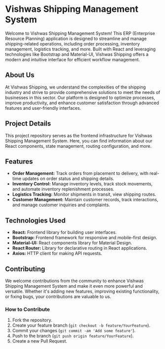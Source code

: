 # Vishwas Shipping Management System

Welcome to Vishwas Shipping Management System! This ERP (Enterprise Resource Planning) application is designed to streamline and manage shipping-related operations, including order processing, inventory management, logistics tracking, and more. Built with React and leveraging technologies like Bootstrap and Material-UI, Vishwas Shipping offers a modern and intuitive interface for efficient workflow management.

## About Us

At Vishwas Shipping, we understand the complexities of the shipping industry and strive to provide comprehensive solutions to meet the needs of businesses in this sector. Our platform is designed to optimize processes, improve productivity, and enhance customer satisfaction through advanced features and user-friendly interfaces.

## Project Details

This project repository serves as the frontend infrastructure for Vishwas Shipping Management System. Here, you can find information about our React components, state management, routing configuration, and more.

## Features

- **Order Management:** Track orders from placement to delivery, with real-time updates on order status and shipping details.
- **Inventory Control:** Manage inventory levels, track stock movements, and automate inventory replenishment processes.
- **Logistics Tracking:** Monitor shipments in transit, view shipping routes.
- **Customer Management:** Maintain customer records, track interactions, and manage customer inquiries and complaints.


## Technologies Used

- **React:** Frontend library for building user interfaces.
- **Bootstrap:** Frontend framework for responsive and mobile-first design.
- **Material-UI:** React components library for Material Design.
- **React Router:** Library for declarative routing in React applications.
- **Axios:** HTTP client for making API requests.

## Contributing

We welcome contributions from the community to enhance Vishwas Shipping Management System and make it even more powerful and versatile. Whether it's adding new features, improving existing functionality, or fixing bugs, your contributions are valuable to us.

### How to Contribute

1. Fork the repository.
2. Create your feature branch (`git checkout -b feature/YourFeature`).
3. Commit your changes (`git commit -am 'Add some feature'`).
4. Push to the branch (`git push origin feature/YourFeature`).
5. Create a new Pull Request.

